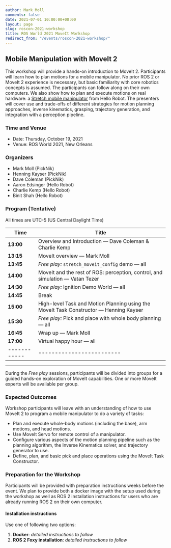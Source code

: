 ```yaml
---
author: Mark Moll
comments: false
date: 2021-07-01 10:00:00+00:00
layout: page
slug: roscon-2021-workshop
title: ROS World 2021 MoveIt Workshop
redirect_from: "/events/roscon-2021-workshop/"
---
```


## Mobile Manipulation with MoveIt 2

This workshop will provide a hands-on introduction to MoveIt 2. Participants will learn how to plan motions for a mobile manipulator. No prior ROS 2 or MoveIt 2 experience is necessary, but basic familiarity with core robotics concepts is assumed. The participants can follow along on their own computers. We also show how to plan and execute motions on real hardware: a [Stretch mobile manipulator](https://hello-robot.com/) from Hello Robot. The presenters will cover use and trade-offs of different strategies for motion planning approaches, inverse kinematics, grasping, trajectory generation, and integration with a perception pipeline.

### Time and Venue

* Date: Thursday, October 19, 2021
* Venue: ROS World 2021, New Orleans

### Organizers

* Mark Moll (PickNik)
* Henning Kayser (PickNik)
* Dave Coleman (PickNik)
* Aaron Edsinger (Hello Robot)
* Charlie Kemp (Hello Robot)
* Binit Shah (Hello Robot)

### Program (Tentative)

All times are UTC-5 (US Central Daylight Time)


| Time | Title |
|-----------|-------------------------|
|**13:00** | Overview and Introduction — Dave Coleman &amp; Charlie Kemp|
|**13:15** | MoveIt overview — Mark Moll|
|**13:45** | _Free play:_ `stretch_moveit_config` demo — all|
|**14:00** | MoveIt and the rest of ROS: perception, control, and simulation — Vatan Tezer |
|**14:30** | _Free play:_ Ignition Demo World — all |
|**14:45** | Break |
|**15:00** | High-level Task and Motion Planning using the MoveIt Task Constructor — Henning Kayser |
|**15:30** | _Free play:_ Pick and place with whole body planning — all |
|**16:45** | Wrap up — Mark Moll|
|**17:00** | Virtual happy hour — all|
|------------|-------------------------|

- - - -

During the _Free play_ sessions, participants will be divided into groups for a guided hands-on exploration of MoveIt capabilities. One or more MoveIt experts will be available per group.
### Expected Outcomes

Workshop participants will leave with an understanding of how to use MoveIt 2 to program a mobile manipulator to do a variety of tasks:

* Plan and execute whole-body motions (including the base), arm motions, and head motions.
* Use MoveIt Servo for remote control of a manipulator.
* Configure various aspects of the motion planning pipeline such as the planning algorithm, the Inverse Kinematics solver, and trajectory generator to use.
* Define, plan, and basic pick and place operations using the MoveIt Task Constructor.

### Preparation for the Workshop

Participants will be provided with preparation instructions weeks before the event. We plan to provide both a docker image with the setup used during the workshop as well as ROS 2 installation instructions for users who are already running ROS 2 on their own computer.

#### Installation instructions

Use one of following two options:

1. **Docker**: _detailed instructions to follow_
2. **ROS 2 Foxy installation**: _detailed instructions to follow_
